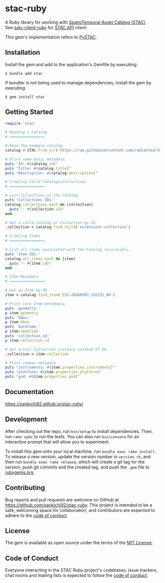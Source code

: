 # stac-ruby

A Ruby library for working with [SpatioTemporal Asset Catalog (STAC)](https://stacspec.org/).\
See [satc-client-ruby](https://github.com/sankichi92/stac-client-ruby) for [STAC API](https://github.com/radiantearth/stac-api-spec) client.

This gem's implementation refers to [PySTAC](https://github.com/stac-utils/pystac).

## Installation

Install the gem and add to the application's Gemfile by executing:

    $ bundle add stac

If bundler is not being used to manage dependencies, install the gem by executing:

    $ gem install stac

## Getting Started

```ruby
require 'stac'

# Reading a Catalog
# ================

# Read the example catalog.
catalog = STAC.from_url('https://raw.githubusercontent.com/radiantearth/stac-spec/master/examples/catalog.json')

# Print some basic metadata.
puts "ID: #{catalog.id}"
puts "Title: #{catalog.title}"
puts "Description: #{catalog.description}"

# Crawling Child Catalogs/Collections
# ================

# List Collections in the Catalog.
puts 'Collections IDs:'
catalog.collections.each do |collection|
  puts "- #{collection.id}"
end

# Get a child Catalog or Collection by ID.
_collection = catalog.find_child('extensions-collection')

# Crawling Items
# ================

# List all items associated with the Catalog recursively.
puts 'Item IDs:'
catalog.all_items.each do |item|
  puts "- #{item.id}"
end

# Item Metadata
# ================

# Get an Item by ID.
item = catalog.find_item('CS3-20160503_132131_08')

# Print core Item metadeata.
puts 'geometry:'
p item.geometry
puts 'bbox:'
p item.bbox
puts 'datetime:'
p item.datetime
puts 'collection_id:'
p item.collection_id

# Get actual Collection instance instead of ID.
_collection = item.collection

# Print common metadata.
puts "instruments: #{item.properties.instruments}"
puts "platform: #{item.properties.platform}"
puts "gsd: #{item.properties.gsd}"
```

## Documentation

https://sankichi92.github.io/stac-ruby/

## Development

After checking out the repo, run `bin/setup` to install dependencies. Then, run `rake spec` to run the tests. You can also run `bin/console` for an interactive prompt that will allow you to experiment.

To install this gem onto your local machine, run `bundle exec rake install`. To release a new version, update the version number in `version.rb`, and then run `bundle exec rake release`, which will create a git tag for the version, push git commits and the created tag, and push the `.gem` file to [rubygems.org](https://rubygems.org).

## Contributing

Bug reports and pull requests are welcome on GitHub at https://github.com/sankichi92/stac-ruby. This project is intended to be a safe, welcoming space for collaboration, and contributors are expected to adhere to the [code of conduct](https://github.com/sankichi92/stac-ruby/blob/main/CODE_OF_CONDUCT.md).

## License

The gem is available as open source under the terms of the [MIT License](https://opensource.org/licenses/MIT).

## Code of Conduct

Everyone interacting in the STAC Ruby project's codebases, issue trackers, chat rooms and mailing lists is expected to follow the [code of conduct](https://github.com/sankichi92/stac/blob/main/CODE_OF_CONDUCT.md).

